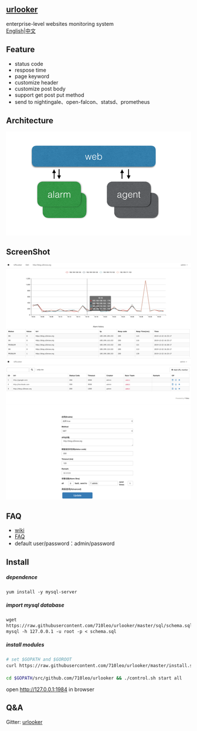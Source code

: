 ## [urlooker](https://github.com/710leo/urlooker)
enterprise-level websites monitoring system    
[English](https://github.com/710leo/urlooker)|[中文](https://github.com/710leo/urlooker/blob/master/readme_zh.md)

## Feature
- status code
- respose time
- page keyword 
- customize header
- customize post body
- support get post put method
- send to nightingale、open-falcon、statsd、prometheus

## Architecture
![Architecture](img/urlooker_arch.png)

## ScreenShot

![](img/urlooker_en1.png)
![](img/urlooker_en2.png)
![stra](img/urlooker_stra.png)

## FAQ
- [wiki](https://github.com/710leo/urlooker/wiki)
- [FAQ](https://github.com/710leo/urlooker/wiki/FAQ)
- default user/password：admin/password

## Install
##### dependence
```
yum install -y mysql-server
```
##### import mysql database
```
wget https://raw.githubusercontent.com/710leo/urlooker/master/sql/schema.sql
mysql -h 127.0.0.1 -u root -p < schema.sql
```

##### install modules
```bash
# set $GOPATH and $GOROOT
curl https://raw.githubusercontent.com/710leo/urlooker/master/install.sh|bash

cd $GOPATH/src/github.com/710leo/urlooker && ./control.sh start all
```

open http://127.0.0.1:1984 in browser

## Q&A
Gitter: [urlooker](https://gitter.im/urllooker/community)

